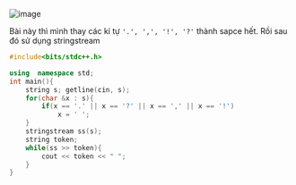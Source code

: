 ![image](https://github.com/Llam-a/Practice_Cpp/assets/115911041/177954d1-6ba8-4c5e-a92f-970a8f3f5fa4)

Bài này thì mình thay các kí tự `'.', ',', '!', '?'` thành sapce hết. Rồi sau đó sử dụng stringstream 

```cpp
#include<bits/stdc++.h>

using  namespace std;
int main(){
    string s; getline(cin, s);
    for(char &x : s){
        if(x == '.' || x == '?' || x == ',' || x == '!')
            x = ' ';
    }
    stringstream ss(s);
    string token;
    while(ss >> token){
        cout << token << " ";
    }
}
```
